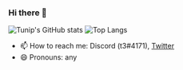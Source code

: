 ### Hi there 👋

<!--
**tunip3/tunip3** is a ✨ _special_ ✨ repository because its `README.md` (this file) appears on your GitHub profile.

Here are some ideas to get you started:
-->
![Tunip's GitHub stats](https://github-readme-stats.vercel.app/api?username=tunip3&show_icons=true&theme=tokyonight)
![Top Langs](https://github-readme-stats.vercel.app/api/top-langs/?username=tunip3&theme=tokyonight)


<!--- 🔭 I’m currently working on something
- 🌱 I’m currently learning how spel an gramar
- 👯 I’m looking to collaborate on wiki editing
- 💬 Ask me about my cat-->
- 📫 How to reach me: Discord (t3#4171), [Twitter](https://twitter.com/tunip3bot)
- 😄 Pronouns: any
